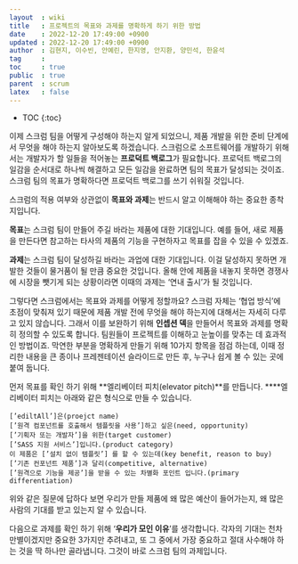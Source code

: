 ```yaml
---
layout  : wiki
title   : 프로젝트의 목표와 과제를 명확하게 하기 위한 방법
date    : 2022-12-20 17:49:00 +0900
updated : 2022-12-20 17:49:00 +0900
author  : 김현지, 이수빈, 안예린, 한지영, 안지환, 양민석, 한윤석
tag     : 
toc     : true
public  : true
parent  : scrum
latex   : false
---
```

* TOC
{:toc}

이제 스크럼 팀을 어떻게 구성해야 하는지 알게 되었으니, 제품 개발을 위한 준비 단계에서 무엇을 해야 하는지 알아보도록 하겠습니다.
스크럼으로 소프트웨어를 개발하기 위해서는 개발자가 할 일들을 적어놓는 **프로덕트 백로그**가 필요합니다. 프로덕트 백로그의 일감을 순서대로 하나씩 해결하고 모든 일감을 완료하면 팀의 목표가 달성되는 것이죠. 스크럼 팀의 목표가 명확하다면 프로덕트 백로그를 쓰기 쉬워질 것입니다.

스크럼의 적용 여부와 상관없이 **목표와 과제**는 반드시 알고 이해해야 하는 중요한 종착지입니다.

**목표**는 스크럼 팀이 만들어 주길 바라는 제품에 대한 기대입니다.
예를 들어, 새로 제품을 만든다면 참고하는 타사의 제품의 기능을 구현하자고 목표를 잡을 수 있을 수 있겠죠. 

**과제**는 스크럼 팀이 달성하길 바라는 과업에 대한 기대입니다. 이걸 달성하지 못하면 개발한 것들이 물거품이 될 만큼 중요한 것입니다.
올해 안에 제품을 내놓지 못하면 경쟁사에 시장을 뺏기게 되는 상황이라면 이때의 과제는 ‘연내 출시’가 될 것입니다.

그렇다면 스크럼에서는 목표와 과제를 어떻게 정할까요?
스크럼 자체는 ‘협업 방식’에 초점이 맞춰져 있기 때문에 제품 개발 전에 무엇을 해야 하는지에 대해서는 자세히 다루고 있지 않습니다. 그래서 이를 보완하기 위해 **인셉션 덱**을 만들어서 목표와 과제를 명확히 정의할 수 있도록 합니다. 팀원들이 프로젝트를 이해하고 눈높이를 맞추는 데 효과적인 방법이죠. 막연한 부분을 명확하게 만들기 위해 10가지 항목을 점검 하는데, 이때 정리한 내용을 큰 종이나 프레젠테이션 슬라이드로 만든 후, 누구나 쉽게 볼 수 있는 곳에 붙여 둡니다. 

먼저 목표를 확인 하기 위해 **엘리베이터 피치(elevator pitch)**를 만듭니다. ****엘리베이터 피치는 아래와 같은 형식으로 만들 수 있습니다.

```
[’ediltAll’]은(proejct name)
[’원격 컴포넌트를 호출해서 템플릿을 사용’]하고 싶은(need, opportunity)
[’기획자 또는 개발자’]을 위한(target customer)
[’SASS 지원 서비스’]입니다.(product category)
이 제품은 [’설치 없이 템플릿’] 를 할 수 있는데(key benefit, reason to buy)
[’기존 컨포넌트 제품’]과 달리(competitive, alternative)
[’원격으로 기능을 제공’]을 받을 수 있는 차별화 포인트 입니다.(primary differentiation)
```

위와 같은 질문에 답하다 보면 우리가 만들 제품에 왜 많은 예산이 들어가는지, 왜 많은 사람의 기대를 받고 있는지 알 수 있습니다.

다음으로 과제를 확인 하기 위해 ‘**우리가 모인 이유**’를 생각합니다. 각자의
기대는 천차만별이겠지만 중요한 3가지만 추려내고, 또 그 중에서 가장 중요하고 절대
사수해야 하는 것을 딱 하나만 골라냅니다. 그것이 바로 스크럼 팀의 과제입니다.
